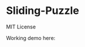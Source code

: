 # Sliding-Puzzle
 MIT License
 
 Working demo here:
<a href="https://pietervl.github.io/Sliding-Puzzle/"></a>
